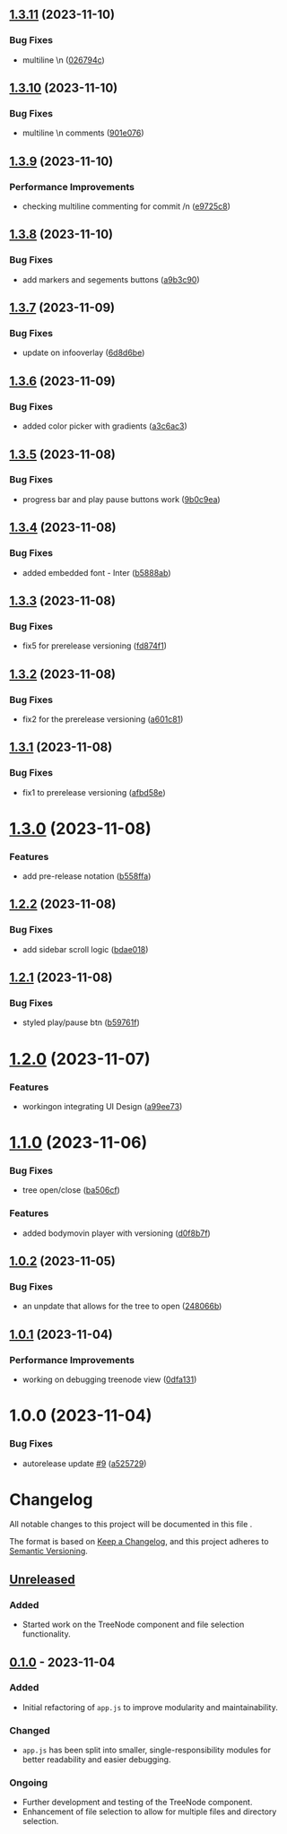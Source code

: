 ## [1.3.11](https://github.com/ivg-design/LottiePlayerTauri/compare/v1.3.10...v1.3.11) (2023-11-10)


### Bug Fixes

* multiline \n ([026794c](https://github.com/ivg-design/LottiePlayerTauri/commit/026794c73a24f8d5ad11e121d0fa3dc46cf340f8))

## [1.3.10](https://github.com/ivg-design/LottiePlayerTauri/compare/v1.3.9...v1.3.10) (2023-11-10)


### Bug Fixes

* multiline \n comments ([901e076](https://github.com/ivg-design/LottiePlayerTauri/commit/901e076a60db3dae46f52cfb2df75c18ce94f708))

## [1.3.9](https://github.com/ivg-design/LottiePlayerTauri/compare/v1.3.8...v1.3.9) (2023-11-10)


### Performance Improvements

* checking multiline commenting for commit /n ([e9725c8](https://github.com/ivg-design/LottiePlayerTauri/commit/e9725c860d241191c6a1159c96a0ab0419e92909))

## [1.3.8](https://github.com/ivg-design/LottiePlayerTauri/compare/v1.3.7...v1.3.8) (2023-11-10)


### Bug Fixes

* add markers and segements buttons ([a9b3c90](https://github.com/ivg-design/LottiePlayerTauri/commit/a9b3c908f001c22ea0df9d92f11aed34363c26e1))

## [1.3.7](https://github.com/ivg-design/LottiePlayerTauri/compare/v1.3.6...v1.3.7) (2023-11-09)


### Bug Fixes

* update on infooverlay ([6d8d6be](https://github.com/ivg-design/LottiePlayerTauri/commit/6d8d6beb2f568cb837abb3d2eb5616b9bd63add1))

## [1.3.6](https://github.com/ivg-design/LottiePlayerTauri/compare/v1.3.5...v1.3.6) (2023-11-09)


### Bug Fixes

* added color picker with gradients ([a3c6ac3](https://github.com/ivg-design/LottiePlayerTauri/commit/a3c6ac34c3933f951857814521bc699be8c3e234))

## [1.3.5](https://github.com/ivg-design/LottiePlayerTauri/compare/v1.3.4...v1.3.5) (2023-11-08)


### Bug Fixes

* progress bar and play pause buttons work ([9b0c9ea](https://github.com/ivg-design/LottiePlayerTauri/commit/9b0c9eafcfb07f93c511501ff8ae55e2e3417b9a))

## [1.3.4](https://github.com/ivg-design/LottiePlayerTauri/compare/v1.3.3...v1.3.4) (2023-11-08)


### Bug Fixes

* added embedded font - Inter ([b5888ab](https://github.com/ivg-design/LottiePlayerTauri/commit/b5888abea1990ac64255c6f58c76fb4a2c878d8d))

## [1.3.3](https://github.com/ivg-design/LottiePlayerTauri/compare/v1.3.2...v1.3.3) (2023-11-08)


### Bug Fixes

* fix5 for prerelease versioning ([fd874f1](https://github.com/ivg-design/LottiePlayerTauri/commit/fd874f14706d00ac4b4b421e3650922236372ad4))

## [1.3.2](https://github.com/ivg-design/LottiePlayerTauri/compare/v1.3.1...v1.3.2) (2023-11-08)


### Bug Fixes

* fix2 for the prerelease versioning ([a601c81](https://github.com/ivg-design/LottiePlayerTauri/commit/a601c813c68f256b71eafd59a5544c553a88fae0))

## [1.3.1](https://github.com/ivg-design/LottiePlayerTauri/compare/v1.3.0...v1.3.1) (2023-11-08)


### Bug Fixes

* fix1 to prerelease versioning ([afbd58e](https://github.com/ivg-design/LottiePlayerTauri/commit/afbd58e5c91a3e3b3833dc29a35de6804b3f2d88))

# [1.3.0](https://github.com/ivg-design/LottiePlayerTauri/compare/v1.2.2...v1.3.0) (2023-11-08)


### Features

* add pre-release notation ([b558ffa](https://github.com/ivg-design/LottiePlayerTauri/commit/b558ffaa83595556d09063ebe86fcd47649c9397))

## [1.2.2](https://github.com/ivg-design/LottiePlayerTauri/compare/v1.2.1...v1.2.2) (2023-11-08)


### Bug Fixes

* add sidebar scroll logic ([bdae018](https://github.com/ivg-design/LottiePlayerTauri/commit/bdae018925994fce3246bc98a215f2595c8c6d30))

## [1.2.1](https://github.com/ivg-design/LottiePlayerTauri/compare/v1.2.0...v1.2.1) (2023-11-08)


### Bug Fixes

* styled play/pause btn ([b59761f](https://github.com/ivg-design/LottiePlayerTauri/commit/b59761fca38cd929357e498a1e8bdb3a9f4de7db))

# [1.2.0](https://github.com/ivg-design/LottiePlayerTauri/compare/v1.1.0...v1.2.0) (2023-11-07)


### Features

* workingon integrating UI Design ([a99ee73](https://github.com/ivg-design/LottiePlayerTauri/commit/a99ee73a159d5c8a2ea71b615bd7e53879c47c9d))

# [1.1.0](https://github.com/ivg-design/LottiePlayerTauri/compare/v1.0.2...v1.1.0) (2023-11-06)


### Bug Fixes

* tree open/close ([ba506cf](https://github.com/ivg-design/LottiePlayerTauri/commit/ba506cf9a6fd8e00dcd608952e94daef3f98952a))


### Features

* added bodymovin player with versioning ([d0f8b7f](https://github.com/ivg-design/LottiePlayerTauri/commit/d0f8b7fe5f1fb0bbf5baf7f4054f53693bef487e))

## [1.0.2](https://github.com/ivg-design/LottiePlayerTauri/compare/v1.0.1...v1.0.2) (2023-11-05)


### Bug Fixes

* an unpdate that allows for the tree to open ([248066b](https://github.com/ivg-design/LottiePlayerTauri/commit/248066b7c48cc4ab412945bcc8f61ab6b2f584aa))

## [1.0.1](https://github.com/ivg-design/LottiePlayerTauri/compare/v1.0.0...v1.0.1) (2023-11-04)


### Performance Improvements

* working on debugging treenode view ([0dfa131](https://github.com/ivg-design/LottiePlayerTauri/commit/0dfa131e06a3ad604e0b05ae3aedf3ac0291a3fb))

# 1.0.0 (2023-11-04)


### Bug Fixes

* autorelease update [#9](https://github.com/ivg-design/LottiePlayerTauri/issues/9) ([a525729](https://github.com/ivg-design/LottiePlayerTauri/commit/a52572937ffb1366bff8e9aeb2411cdeb3eb8d33))

# Changelog

All notable changes to this project will be documented in this file .

The format is based on [Keep a Changelog](https://keepachangelog.com/en/1.0.0/),
and this project adheres to [Semantic Versioning](https://semver.org/spec/v2.0.0.html).

## [Unreleased]

### Added
- Started work on the TreeNode component and file selection functionality.

## [0.1.0] - 2023-11-04

### Added
- Initial refactoring of `app.js` to improve modularity and maintainability.

### Changed
- `app.js` has been split into smaller, single-responsibility modules for better readability and easier debugging.

### Ongoing
- Further development and testing of the TreeNode component.
- Enhancement of file selection to allow for multiple files and directory selection.

[Unreleased]: https://github.com/ivg-design/LottiePlayerTauri/compare/v0.1.0...HEAD
[0.1.0]: https://github.com/ivg-design/LottiePlayerTauri/releases/tag/v0.1.0
